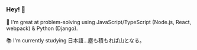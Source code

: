 ### Hey! 👋

🧠 I'm great at problem-solving using JavaScript/TypeScript (Node.js, React, webpack) & Python (Django).

📚 I'm currently studying 日本語…塵も積もれば山となる。

<!--
**aztechdev/aztechdev** is a ✨ _special_ ✨ repository because its `README.md` (this file) appears on your GitHub profile.

Here are some ideas to get you started:

- 🔭 I’m currently working on ...
- 🌱 I’m currently learning ...
- 👯 I’m looking to collaborate on ...
- 🤔 I’m looking for help with ...
- 💬 Ask me about ...
- 📫 How to reach me: ...
- 😄 Pronouns: ...
- ⚡ Fun fact: ...
-->
